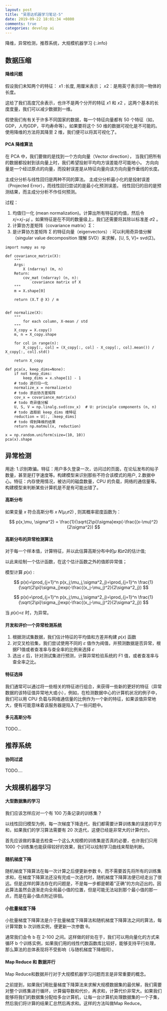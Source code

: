 ```yaml
---
layout: post
title: "吴恩达机器学习笔记-5"
date: 2019-09-22 18:01:34 +0800
comments: true
categories: develop ai
---
```


降维，异常检测，推荐系统，大规模机器学习
{:.info}

<!-- more -->

## 数据压缩

#### 降维问题

假设我们未知两个的特征： 𝑥1 :长度, 用厘米表示； 𝑥2：是用英寸表示同一物体的长度。

这给了我们高度冗余表示，也许不是两个分开的特征  𝑥1  和  𝑥2 ，这两个基本的长度度量，我们可以减少数据到一维。

假使我们有有关于许多不同国家的数据，每一个特征向量都有 50 个特征（如，GDP，人均GDP，平均寿命等）。如果要将这个 50 维的数据可视化是不可能的。使用降维的方法将其降至 2 维，我们便可以将其可视化了。

#### PCA 降维算法

在 PCA 中，我们要做的是找到一个方向向量（Vector direction），
当我们把所有的数据都投射到该向量上时，我们希望投射平均均方误差能尽可能地小。
方向向量是一个经过原点的向量，而投射误差是从特征向量向该方向向量作垂线的长度。

主成分分析与线性回归是两种不同的算法。
主成分分析最小化的是投射误差（Projected Error），而线性回归尝试的是最小化预测误差。
线性回归的目的是预测结果，而主成分分析不作任何预测。

过程：

1. 均值归一化 (mean normalization)。计算出所有特征的均值，然后令 𝑥𝑗=𝑥𝑗−𝜇𝑗 。如果特征是在不同的数量级上，我们还需要将其除以标准差  𝜎2 。
2. 计算协方差矩阵（covariance matrix）Σ：
3. 是计算协方差矩阵 Σ 的特征向量（eigenvectors）: 可以利用奇异值分解（singular value decomposition 理解 SVD）来求解，[U, S, V]= svd(Σ)。

```
import numpy as np

def covariance_matrix(X):
    """
    Args:
        X (ndarray) (m, n)
    Return:
        cov_mat (ndarray) (n, n):
            covariance matrix of X
    """
    m = X.shape[0]

    return (X.T @ X) / m


def normalize(X):
    """
        for each column, X-mean / std
    """
    X_copy = X.copy()
    m, n = X_copy.shape

    for col in range(n):
        X_copy[:, col] = (X_copy[:, col] - X_copy[:, col].mean()) / X_copy[:, col].std()

    return X_copy

def pca(x, keep_dims=None):
    if not keep_dims:
        keep_dims = x.shape[1] - 1
    # todo 进行归一化
    normalize_x = normalize(x)
    # todo 求出协方差矩阵
    cov_x = covariance_matrix(x)
    # todo 奇异值分解
    U, S, V = np.linalg.svd(cov_x)  # U: principle components (n, n)
    # todo 选取前 keep_dims 维特征
    reduction = U[:, :keep_dims]
    # todo 得到降维的结果
    return np.matmul(x, reduction)

x = np.random.uniform(size=(10, 10))
pca(x).shape
```

## 异常检测

用途:
1.识别欺骗。特征：用户多久登录一次，访问过的页面，在论坛发布的帖子数量，甚至是打字速度等。构建模型来识别那些不符合该模式的用户,
2.数据中心。特征：内存使用情况，被访问的磁盘数量，CPU 的负载，网络的通信量等。构建模型来判断某些计算机是不是有可能出错了。

#### 高斯分布

如果变量 𝑥 符合高斯分布 𝑥 𝑁(𝜇,𝜎2) , 则其概率密度函数为：

$$
p(x,\mu, \sigma^2) = \frac{1}{\sqrt{2\pi}\sigma}exp(-\frac{(x-\mu)^2}{2\sigma^2})
$$

#### 高斯分布的异常检测算法

对于每一个样本值，计算特征，并以此估算高斯分布中的𝜇 和𝜎2的估计值;

以此来绘制一个估计函数，在这个估计函数之外的值即异常值；

模型计算  𝑝(𝑥) :

$$
p(x)=\prod_{j=1}^n p(x_j;\mu_j,\sigma^2_j)=\prod_{j=1}^n \frac{1}{\sqrt{2\pi}\sigma_j}exp(-\frac{(x_j-\mu_j)^2}{2\sigma^2_j})
$$

$$
p(x)=\prod_{j=1}^n p(x_j;\mu_j,\sigma^2_j)=\prod_{j=1}^n \frac{1}{\sqrt{2\pi}\sigma_j}exp(-\frac{(x_j-\mu_j)^2}{2\sigma^2_j})
$$

当  𝑝(𝑥)<𝜀 时，为异常。

#### 开发和评价一个异常检测系统

1. 根据测试集数据，我们估计特征的平均值和方差并构建 𝑝(𝑥) 函数
2. 对交叉检验集，我们尝试使用不同的 𝜀 值作为阀值，并预测数据是否异常，根据F1值或者查准率与查全率的比例来选择 𝜀
3. 选出 𝜀 后，针对测试集进行预测，计算异常检验系统的 F1 值，或者查准率与查全率之比。


#### 特征选择

我们通常可以通过将一些相关的特征进行组合，来获得一些新的更好的特征（异常数据的该特征值异常地大或小），例如，在检测数据中心的计算机状况的例子中，我们可以用 CPU 负载与网络通信量的比例作为一个新的特征，如果该值异常地大，便有可能意味着该服务器是陷入了一些问题中。

#### 多元高斯分布

TODO...


## 推荐系统

#### 协同过滤

TODO....


## 大规模机器学习

#### 大型数据集的学习

我们应该怎样应对一个有 100 万条记录的训练集？

以线性回归模型为例，每一次梯度下降迭代，我们都需要计算训练集的误差的平方和，如果我们的学习算法需要有 20 次迭代，这便已经是非常大的计算代价。

首先应该做的事是去检查一个这么大规模的训练集是否真的必要，也许我们只用 1000 个训练集也能获得较好的效果，我们可以绘制学习曲线来帮助判断。

#### 随机梯度下降

随机梯度下降算法在每一次计算之后便更新参数 θ，而不需要首先将所有的训练集求和，在梯度下降算法还没有完成一次迭代时，随机梯度下降算法便已经走出了很远。但是这样的算法存在的问题是，不是每一步都是朝着”正确”的方向迈出的。因此算法虽然会逐渐走向全局最小值的位置，但是可能无法站到那个最小值的那一点，而是在最小值点附近徘徊。

#### 小批量梯度下降
小批量梯度下降算法是介于批量梯度下降算法和随机梯度下降算法之间的算法，每计算常数 b 次训练实例，便更新一次参数 θ。

通常我们会令 b 在 2-100 之间。这样做的好处在于，我们可以用向量化的方式来循环 b 个训练实例，如果我们用的线性代数函数库比较好，能够支持平行处理，那么算法的总体表现将不受影响（与随机梯度下降相同）。


#### Map Reduce 和 数据并行

Map Reduce和数据并行对于大规模机器学习问题而言是非常重要的概念。

之前提到，如果我们用批量梯度下降算法来求解大规模数据集的最优解，我们需要对整个训练集进行循环，计算偏导数和代价，再求和，计算代价非常大。如果我们能够将我们的数据集分配给多台计算机，让每一台计算机处理数据集的一个子集，然后我们将计算的结果汇总然后再求和。这样的方法叫做Map Reduce。
